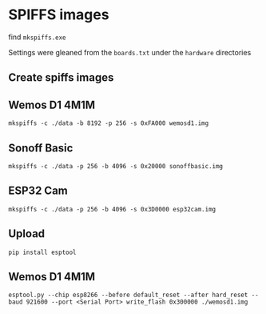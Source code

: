 # SPIFFS images

find `mkspiffs.exe`

Settings were gleaned from the `boards.txt` under the `hardware` directories

## Create spiffs images

## Wemos D1 4M1M
`mkspiffs -c ./data -b 8192 -p 256 -s 0xFA000 wemosd1.img`

## Sonoff Basic
`mkspiffs -c ./data -p 256 -b 4096 -s 0x20000 sonoffbasic.img`

## ESP32 Cam
`mkspiffs -c ./data -p 256 -b 4096 -s 0x3D0000 esp32cam.img`


## Upload 
`pip install esptool`

## Wemos D1 4M1M
`esptool.py --chip esp8266 --before default_reset --after hard_reset --baud 921600 --port <Serial Port> write_flash 0x300000 ./wemosd1.img`

